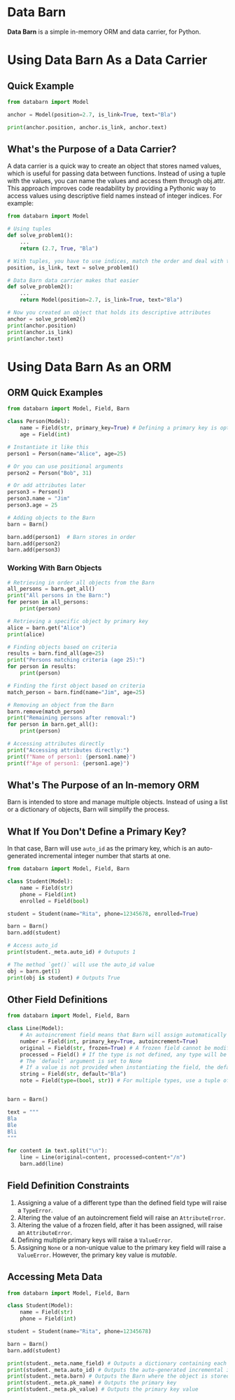 # Data Barn
**Data Barn** is a simple in-memory ORM and data carrier, for Python.


# Using Data Barn As a Data Carrier
## Quick Example

```Python
from databarn import Model

anchor = Model(position=2.7, is_link=True, text="Bla")

print(anchor.position, anchor.is_link, anchor.text)
```

## What's the Purpose of a Data Carrier?
A data carrier is a quick way to create an object that stores named values, which is useful for passing data between functions. Instead of using a tuple with the values, you can name the values and access them through obj.attr. This approach improves code readability by providing a Pythonic way to access values using descriptive field names instead of integer indices. For example:

```Python
from databarn import Model

# Using tuples
def solve_problem1():
    ...
    return (2.7, True, "Bla")

# With tuples, you have to use indices, match the order and deal with the names
position, is_link, text = solve_problem1()

# Data Barn data carrier makes that easier
def solve_problem2():
    ...
    return Model(position=2.7, is_link=True, text="Bla")

# Now you created an object that holds its descriptive attributes
anchor = solve_problem2()
print(anchor.position)
print(anchor.is_link)
print(anchor.text)
```

# Using Data Barn As an ORM

## ORM Quick Examples

```Python
from databarn import Model, Field, Barn

class Person(Model):
    name = Field(str, primary_key=True) # Defining a primary key is optional
    age = Field(int)

# Instantiate it like this
person1 = Person(name="Alice", age=25)

# Or you can use positional arguments
person2 = Person("Bob", 31)

# Or add attributes later
person3 = Person()
person3.name = "Jim"
person3.age = 25

# Adding objects to the Barn
barn = Barn()

barn.add(person1)  # Barn stores in order
barn.add(person2)
barn.add(person3)
```

### Working With Barn Objects
```Python
# Retrieving in order all objects from the Barn
all_persons = barn.get_all()
print("All persons in the Barn:")
for person in all_persons:
    print(person)

# Retrieving a specific object by primary key
alice = barn.get("Alice")
print(alice)

# Finding objects based on criteria
results = barn.find_all(age=25)
print("Persons matching criteria (age 25):")
for person in results:
    print(person)

# Finding the first object based on criteria
match_person = barn.find(name="Jim", age=25)

# Removing an object from the Barn
barn.remove(match_person)
print("Remaining persons after removal:")
for person in barn.get_all():
    print(person)

# Accessing attributes directly
print("Accessing attributes directly:")
print(f"Name of person1: {person1.name}")
print(f"Age of person1: {person1.age}")
```

## What's The Purpose of an In-memory ORM

Barn is intended to store and manage multiple objects. Instead of using a list or a dictionary of objects, Barn will simplify the process.

## What If You Don't Define a Primary Key?

In that case, Barn will use `auto_id` as the primary key, which is an auto-generated incremental integer number that starts at one.

```Python
from databarn import Model, Field, Barn

class Student(Model):
    name = Field(str)
    phone = Field(int)
    enrolled = Field(bool)

student = Student(name="Rita", phone=12345678, enrolled=True)

barn = Barn()
barn.add(student)

# Access auto_id
print(student._meta.auto_id) # Outuputs 1

# The method `get()` will use the auto_id value
obj = barn.get(1)
print(obj is student) # Outputs True
```

## Other Field Definitions

```Python
from databarn import Model, Field, Barn

class Line(Model):
    # An autoincrement field means that Barn will assign automatically an incremental integer number
    number = Field(int, primary_key=True, autoincrement=True)
    original = Field(str, frozen=True) # A frozen field cannot be modified after the value is assigned
    processed = Field() # If the type is not defined, any type will be accepted
    # The `default` argument is set to None
    # If a value is not provided when instantiating the field, the default value will be used.
    string = Field(str, default="Bla")
    note = Field(type=(bool, str)) # For multiple types, use a tuple of types.


barn = Barn()

text = """
Bla
Ble
Bli
"""

for content in text.split("\n"):
    line = Line(original=content, processed=content+"/n")
    barn.add(line)
```

## Field Definition Constraints
1. Assigning a value of a different type than the defined field type will raise a `TypeError`.
2. Altering the value of an autoincrement field will raise an `AttributeError`.
3. Altering the value of a frozen field, after it has been assigned, will raise an `AttributeError`.
4. Defining multiple primary keys will raise a `ValueError`.
5. Assigning `None` or a non-unique value to the primary key field will raise a `ValueError`. However, the primary key value is *mutable*.

## Accessing Meta Data
```Python
from databarn import Model, Field, Barn

class Student(Model):
    name = Field(str)
    phone = Field(int)

student = Student(name="Rita", phone=12345678)

barn = Barn()
barn.add(student)

print(student._meta.name_field) # Outputs a dictionary containing each field_name and its field_instance
print(student._meta.auto_id) # Outputs the auto-generated incremental integer id
print(student._meta.barn) # Outputs the Barn where the object is stored
print(student._meta.pk_name) # Outputs the primary key
print(student._meta.pk_value) # Outputs the primary key value
```
